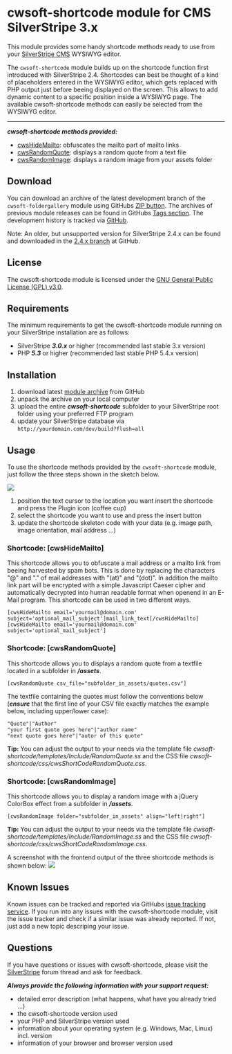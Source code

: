 # cwsoft-shortcode module for CMS SilverStripe 3.x
This module provides some handy shortcode methods ready to use from your [SilverStripe CMS](http://silverstripe.org) WYSIWYG editor.

The `cwsoft-shortcode` module builds up on the shortcode function first introduced with SilverStripe 2.4. Shortcodes can best be thought of a kind of placeholders entered in the WYSIWYG editor, which gets replaced with PHP output just before beeing displayed on the screen. This allows to add dynamic content to a specific position inside a WYSIWYG page. The available cwsoft-shortcode methods can easily be selected from the WYSIWYG editor.

----------------------------------------
***cwsoft-shortcode methods provided:***

- [cwsHideMailto](https://github.com/cwsoft/silverstripe-cwsoft-shortcode#shortcode-cwshidemailto): obfuscates the mailto part of mailto links
- [cwsRandomQuote](https://github.com/cwsoft/silverstripe-cwsoft-shortcode#shortcode-cwsrandomquote): displays a random quote from a text file
- [cwsRandomImage](https://github.com/cwsoft/silverstripe-cwsoft-shortcode#shortcode-cwsrandomimage): displays a random image from your assets folder

## Download
You can download an archive of the latest development branch of the `cwsoft-foldergallery` module using GitHubs [ZIP button](https://github.com/cwsoft/silverstripe-cwsoft-shortcode/archive/master.zip). The archives of previous module releases can be found in GitHubs [Tags section](https://github.com/cwsoft/silverstripe-cwsoft-shortcode/tags). The development history is tracked via [GitHub](https://github.com/cwsoft/silverstripe-cwsoft-shortcode/commits/master).

Note: An older, but unsupported version for SilverStripe 2.4.x can be found and downloaded in the [2.4.x branch](https://github.com/cwsoft/silverstripe-cwsoft-shortcode/tree/2.4.x) at GitHub.

## License
The cwsoft-shortcode module is licensed under the [GNU General Public License (GPL) v3.0](http://www.gnu.org/licenses/gpl-3.0.html).

## Requirements
The minimum requirements to get the cwsoft-shortcode module running on your SilverStripe installation are as follows:

- SilverStripe ***3.0.x*** or higher (recommended last stable 3.x version)
- PHP ***5.3*** or higher (recommended last stable PHP 5.4.x version)

## Installation
1. download latest [module archive](https://github.com/cwsoft/silverstripe-cwsoft-shortcode/archive/master.zip) from GitHub
2. unpack the archive on your local computer
3. upload the entire ***cwsoft-shortcode*** subfolder to your SilverStripe root folder using your preferred FTP program
4. update your SilverStripe database via `http://yourdomain.com/dev/build?flush=all`

## Usage
To use the shortcode methods provided by the `cwsoft-shortcode` module, just follow the three steps shown in the sketch below.

![](https://github.com/cwsoft/silverstripe-cwsoft-shortcode/raw/master/.screenshots/cwsoft-shortcode-backend.png) 

1. position the text cursor to the location you want insert the shortcode and press the Plugin icon (coffee cup)
2. select the shortcode you want to use and press the insert button
3. update the shortcode skeleton code with your data (e.g. image path, image orientation, mail address ...)

### Shortcode: [cwsHideMailto]
This shortcode allows you to obfuscate a mail address or a mailto link from beeing harvested by spam bots. This is done by replacing the characters "@" and "." of mail addresses with "(at)" and "(dot)". In addition the mailto link part will be encrypted with a simple Javascript Caeser cipher and automatically decrypted into human readable format when openend in an E-Mail program. This shortcode can be used in two different ways.

	[cwsHideMailto email='yourmail@domain.com' subject='optional_mail_subject']mail_link_text[/cwsHideMailto]
	[cwsHideMailto email='yourmail@domain.com' subject='optional_mail_subject']

### Shortcode: [cwsRandomQuote]
This shortcode allows you to displays a random quote from a textfile located in a subfolder in ***/assets***.

	[cwsRandomQuote csv_file="subfolder_in_assets/quotes.csv"]

The textfile containing the quotes must follow the conventions below (***ensure*** that the first line of your CSV file exactly matches the example below, including upper/lower case):

	"Quote"|"Author"
	"your first quote goes here"|"author name"
	"next quote goes here"|"autor of this quote"
	
**Tip:** You can adjust the output to your needs via the template file *cwsoft-shortcode/templates/Include/RandomQuote.ss* and the CSS file *cwsoft-shortcode/css/cwsShortCodeRandomQuote.css*.

### Shortcode: [cwsRandomImage]
This shortcode allows you to display a random image with a jQuery ColorBox effect from a subfolder in ***/assets***.

	[cwsRandomImage folder="subfolder_in_assets" align="left|right"]

**Tip:** You can adjust the output to your needs via the template file *cwsoft-shortcode/templates/Include/RandomImage.ss* and the CSS file *cwsoft-shortcode/css/cwsShortCodeRandomImage.css*.

A screenshot with the frontend output of the three shortcode methods is shown below:
![](https://github.com/cwsoft/silverstripe-cwsoft-shortcode/raw/master/.screenshots/cwsoft-shortcode-frontend.png) 

## Known Issues
Known issues can be tracked and reported via GitHubs [issue tracking service](https://github.com/cwsoft/silverstripe-cwsoft-shortcode/issues). If you run into any issues with the cwsoft-shortcode module, visit the issue tracker and check if a similar issue was already reported. If not, just add a new topic descriping your issue.

## Questions
If you have questions or issues with cwsoft-shortcode, please visit the [SilverStripe](http://www.silverstripe.org/all-other-modules/show/20737) forum thread and ask for feedback.

***Always provide the following information with your support request:***

 - detailed error description (what happens, what have you already tried ...)
 - the cwsoft-shortcode version used
 - your PHP and SilverStripe version used
 - information about your operating system (e.g. Windows, Mac, Linux) incl. version
 - information of your browser and browser version used
